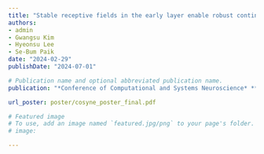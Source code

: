 ```yaml
---
title: "Stable receptive fields in the early layer enable robust continual learning"
authors:
- admin
- Gwangsu Kim
- Hyeonsu Lee
- Se-Bum Paik
date: "2024-02-29"
publishDate: "2024-07-01"

# Publication name and optional abbreviated publication name.
publication: "*Conference of Computational and Systems Neuroscience* ***(Cosyne)***"

url_poster: poster/cosyne_poster_final.pdf

# Featured image
# To use, add an image named `featured.jpg/png` to your page's folder. 
# image:

---
```

